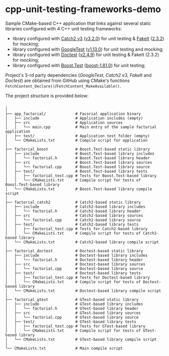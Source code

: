 # cpp-unit-testing-frameworks-demo

Sample CMake-based C++ application that links against several static libraries configured with 4 C++ unit testing frameworks:

- library configured with [Catch2 v3](https://github.com/catchorg/Catch2) ([v3.2.0](https://github.com/catchorg/Catch2/releases/tag/v3.2.0)) for unit testing & [FakeIt](https://github.com/eranpeer/FakeIt) ([2.3.2](https://github.com/eranpeer/FakeIt/releases/tag/2.3.2)) for mocking;
- library configured with [GoogleTest](https://github.com/google/googletest) ([v1.13.0](https://github.com/google/googletest/releases/tag/v1.13.0)) for unit testing and mocking;
- library configured with [Doctest](https://github.com/doctest/doctest) ([v2.4.9](https://github.com/doctest/doctest/releases/tag/v2.4.9)) for unit testing & FakeIt (2.3.2) for mocking;
- library configured with [Boost.Test](https://github.com/boostorg/test) ([boost-1.81.0](https://github.com/boostorg/test/releases/tag/boost-1.81.0)) for unit testing;


Project's 3-rd party dependencies (_GoogleTest_, _Catch2 v3_, _FakeIt_ and _Doctest_) are obtained from GitHub using
CMake's functions `FetchContent_Declare()`/`FetchContent_MakeAvailable()`.

The project structure is provided below: 

```
.
│
├── app_factorial/             # Facorial application binary
│   ├── include                # Application includes (empty)
│   ├── src                    # Application sources
│   │   └── main.cpp           # Main entry of the sample factorial application
│   ├── test/                  # Application test folder (empty)
│   └── CMakeLists.txt         # Compile script for application
│
├── factorial_boost            # Boost.Test-based static library
│   ├── include                # Boost.Test-based library includes
│   │   └── factorial.h        # Boost.Test-based library header
│   ├── src                    # Boost.Test-based library sources
│   │   └── factorial.cpp      # Boost.Test-based library source
│   ├── test/                  # Boost.Test-based library tests
│   │   ├── factorial_test.cpp # Tests for Boost.Test-based library
│   │   └── CMakeLists.txt     # Compile script for tests of Boost.Test-based library
│   └── CMakeLists.txt         # Boost.Test-based library compile script
│
├── factorial_catch2           # Catch2-based static library
│   ├── include                # Catch2-based library includes
│   │   └── factorial.h        # Catch2-based library header
│   ├── src                    # Catch2-based library sources
│   │   └── factorial.cpp      # Catch2-based library source
│   ├── test/                  # Catch2-based library tests
│   │   ├── factorial_test.cpp # Tests for Catch2-based library
│   │   └── CMakeLists.txt     # Compile script for tests of Catch2-based library
│   └── CMakeLists.txt         # Catch2-based library compile script
│
├── factorial_doctest          # Doctest-based static library
│   ├── include                # Doctest-based library includes
│   │   └── factorial.h        # Doctest-based library header
│   ├── src                    # Doctest-based library sources
│   │   └── factorial.cpp      # Doctest-based library source
│   ├── test/                  # Doctest-based library tests
│   │   ├── factorial_test.cpp # Tests for Doctest-based library
│   │   └── CMakeLists.txt     # Compile script for tests of Doctest-based library
│   └── CMakeLists.txt         # Doctest-based library compile script
│
├── factorial_gtest            # GTest-based static library
│   ├── include                # GTest-based library includes
│   │   └── factorial.h        # GTest-based library header
│   ├── src                    # GTest-based library sources
│   │   └── factorial.cpp      # GTest-based library source
│   ├── test/                  # GTest-based library tests
│   │   ├── factorial_test.cpp # Tests for GTest-based library
│   │   └── CMakeLists.txt     # Compile script for tests of GTest-based library
│   └── CMakeLists.txt         # GTest-based library compile script
│
└── CMakeLists.txt             # Main compile script
```

